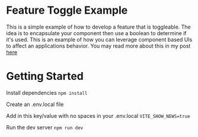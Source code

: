 # Feature Toggle Example
This is a simple example of how to develop a feature that is toggleable. The idea is to encapsulate your component then use a boolean to determine if it's used. This is an example of how you can leverage component based UIs to affect an applications behavior. You may read more about this in my post [here](https://jordanbooker.dev/blog/)

# Getting Started
Install dependencies
`npm install`

Create an .env.local file

Add in this key/value with no spaces in your .env.local
```VITE_SHOW_NEWS=true```

Run the dev server
`npm run dev`




